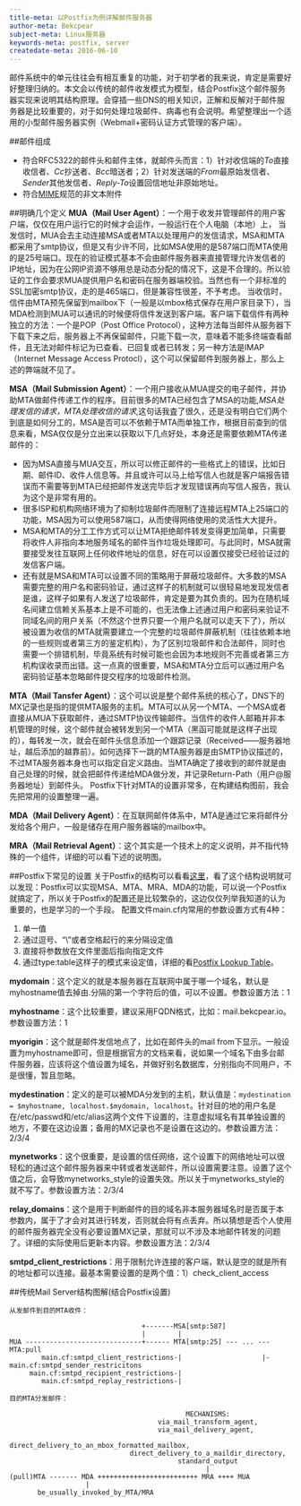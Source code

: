 ```yaml
---
title-meta: 以Postfix为例详解邮件服务器
author-meta: Bekcpear
subject-meta: Linux服务器
keywords-meta: postfix, server
createdate-meta: 2016-06-10
---
```

邮件系统中的单元往往会有相互重复的功能，对于初学者的我来说，肯定是需要好好整理归纳的。本文会以传统的邮件收发模式为模型，结合Postfix这个邮件服务器实现来说明其结构原理。会穿插一些DNS的相关知识，正解和反解对于邮件服务器是比较重要的，对于如何处理垃圾邮件、病毒也有会说明。希望整理出一个适用的小型邮件服务器实例（Webmail+密码认证方式管理的客户端）。

##邮件组成
+ 符合RFC5322的邮件头和邮件主体，就邮件头而言：1）针对收信端的*To*直接收信者、*Cc*抄送者、*Bcc*暗送者；2）针对发送端的*From*最原始发信者、*Sender*其他发信者、*Reply-To*设置回信地址非原始地址。
+ 符合[MIME](https://en.wikipedia.org/wiki/MIME)规范的非文本附件

##明确几个定义
**MUA（Mail User Agent）**：一个用于收发并管理邮件的用户客户端，仅仅在用户运行它的时候才会运作，一般运行在个人电脑（本地）上，
当发信时，MUA会去主动连接MSA或者MTA以处理用户的发信请求，MSA和MTA都采用了smtp协议，但是又有少许不同，比如MSA使用的是587端口而MTA使用的是25号端口。现在的验证模式基本不会由邮件服务器来直接管理允许发信者的IP地址，因为在公网IP资源不够用总是动态分配的情况下，这是不合理的。所以验证的工作会要求MUA提供用户名和密码在服务器端校验。当然也有一个非标准的SSL加密smtp协议，走的是465端口，但是兼容性很差，不予考虑。
当收信时，信件由MTA预先保留到mailbox下（一般是以mbox格式保存在用户家目录下），当MDA检测到MUA可以通讯的时候便将信件发送到客户端。客户端下载信件有两种独立的方法：一个是POP（Post Office Protocol），这种方法每当邮件从服务器下下载下来之后，服务器上不再保留邮件，只能下载一次，意味着不能多终端查看邮件，且无法对邮件标记为已查看、已回复或者已转发；另一种方法是IMAP（Internet Message Access Protocl），这个可以保留邮件到服务器上，那么上述的弊端就不见了。

**MSA（Mail Submission Agent）**：一个用户接收从MUA提交的电子邮件，并协助MTA做邮件传递工作的程序。目前很多的MTA已经包含了MSA的功能,*MSA处理发信的请求，MTA处理收信的请求*,这句话我査了很久，还是没有明白它们两个到底是如何分工的，MSA是否可以不依赖于MTA而单独工作，根据目前查到的信息来看，MSA仅仅是分立出来以获取以下几点好处，本身还是需要依赖MTA传递邮件的：

+ 因为MSA直接与MUA交互，所以可以修正邮件的一些格式上的错误，比如日期、邮件ID、收件人信息等。并且或许可以马上给写信人也就是客户端报告错误而不需要等到MTA已经把邮件发送完毕后才发现错误再向写信人报告，我认为这个是非常有用的。
+ 很多ISP和机构网络环境为了抑制垃圾邮件而限制了连接远程MTA上25端口的功能，MSA因为可以使用587端口，从而使得网络使用的灵活性大大提升。
+ MSA和MTA的分工工作方式可以让MTA拒绝邮件转发变得更加简单，只需要将收件人非指向本地服务域名的邮件当作垃圾处理即可。与此同时，MSA就需要接受发往互联网上任何收件地址的信息，好在可以设置仅接受已经验证过的发信客户端。
+ 还有就是MSA和MTA可以设置不同的策略用于屏蔽垃圾邮件。大多数的MSA需要完整的用户名和密码验证，通过这样子的机制就可以很轻易地发现发信者是谁，这样子如果有人发送了垃圾邮件，肯定是要为其负责的。因为在随机域名间建立信赖关系基本上是不可能的，也无法像上述通过用户和密码来验证不同域名间的用户关系（不然这个世界只要一个用户名就可以走天下了），所以被设置为收信的MTA就需要建立一个完整的垃圾邮件屏蔽机制（往往依赖本地的一些规则或者第三方的鉴定机构），为了区别垃圾邮件和合法邮件，同时也需要一个排错机制，毕竟系统有时候可能也会因为本地规则不完善或者第三方机构误收录而出错。这一点真的很重要，MSA和MTA分立后可以通过用户名密码验证基本忽略邮件提交程序的垃圾邮件检测。

**MTA（Mail Tansfer Agent）**：这个可以说是整个邮件系统的核心了，DNS下的MX记录也是指的提供MTA服务的主机。MTA可以从另一个MTA、一个MSA或者直接从MUA下获取邮件，通过SMTP协议传输邮件。当信件的收件人邮箱并非本机管理的时候，这个邮件就会被转发到另一个MTA（黑函可能就是这样子出现的），每转发一次，就会在邮件头信息添加一个跟踪记录（Received——服务器地址，越后添加的越靠前）。如何选择下一跳的MTA服务器是由SMTP协议描述的，不过MTA服务器本身也可以指定自定义路由。当MTA确定了接收到的邮件就是由自己处理的时候，就会把邮件传递给MDA做分发，并记录Return-Path（用户@服务器地址）到邮件头。
Postfix下针对MTA的设置非常多，在构建结构图前，我会先把常用的设置整理一遍。

**MDA（Mail Delivery Agent）**：在互联网邮件体系中，MTA是通过它来将邮件分发给各个用户，一般是储存在用户服务器端的mailbox中。

**MRA（Mail Retrieval Agent）**：这个其实是一个技术上的定义说明，并不指代特殊的一个组件，详细的可以看下述的说明图。

##Postfix下常见的设置
关于Postfix的结构可以看看[这里](http://www.postfix.org/OVERVIEW.html)，看了这个结构说明就可以发现：Postfix可以实现MSA、MTA、MRA、MDA的功能，可以说一个Postfix就搞定了，所以关于Postfix的配置还是比较繁杂的，这边仅仅列举我知道的认为重要的，也是学习的一个手段。
配置文件main.cf内常用的参数设置方式有4种：

1. 单一值
2. 通过逗号、“\”或者空格起行的来分隔设定值
3. 直接将参数放在文件里面后指向指定文件
4. 通过type:table这样子的模式来设定值，详细的看[Postfix Lookup Table](http://www.postfix.org/DATABASE_README.html)。

**mydomain**：这个定义的就是本服务器在互联网中属于哪一个域名，默认是myhostname值去掉由.分隔的第一个字符后的值，可以不设置。参数设置方法：1

**myhostname**：这个比较重要，建议采用FQDN格式，比如：mail.bekcpear.io。参数设置方法：1

**myorigin**：这个就是邮件发信地点了，比如在邮件头的mail from下显示。一般设置为myhostname即可，但是根据官方的文档来看，说如果一个域名下由多台邮件服务器，应该将这个值设置为域名，并做好别名数据库，分别指向不同用户，不是很懂，暂且忽略。

**mydestination**：定义的是可以被MDA分发到的主机，默认值是：`mydestination = $myhostname, localhost.$mydomain, localhost`。针对目的地的用户名是在/etc/passwd和/etc/alias这两个文件下设置的，注意虚拟域名有其单独设置的地方，不要在这边设置；备用的MX记录也不是设置在这边的。参数设置方法：2/3/4

**mynetworks**：这个很重要，是设置的信任网络，这个设置下的网络地址可以很轻松的通过这个邮件服务器来中转或者发送邮件，所以设置需要注意。设置了这个值之后，会导致mynetworks\_style的设置失效。所以关于mynetworks\_style的就不写了。参数设置方法：2/3/4

**relay\_domains**：这个是用于判断邮件的目的域名非本服务器域名时是否属于本参数内，属于了才会对其进行转发，否则就会将有点丢弃。所以猜想是否个人使用的邮件服务器完全没有必要设置MX记录，那就可以不涉及本地邮件转发的问题了。详细的实际使用后更新本内容。参数设置方法：2/3/4

**smtpd\_client\_restrictions**：用于限制允许连接的客户端，默认是空的就是所有的地址都可以连接。最基本需要设置的是两个值：1）check\_client\_access

##传统Mail Server结构图解(结合Postfix设置)
```
从发邮件到目的MTA收件：

                                 +-------MSA[smtp:587]
                                 |        |
MUA -----------------------------+------ MTA[smtp:25] --- ... --- MTA:pull
        main.cf:smtpd_client_restrictions-|                    |-main.cf:smtpd_sender_restricitons
     main.cf:smtpd_recipient_restrictions-|
        main.cf:smtpd_replay_restrictions-|
```


```
目的MTA分发邮件：

                                            MECHANISMS:
                                     via_mail_transform_agent,
                                     via_mail_delivery_agent,
                           direct_delivery_to_an_mbox_formatted_mailbox,
                              direct_delivery_to_a_maildir_directory,
                                          standard_output
                                                 |
(pull)MTA ------- MDA +++++++++++++++++++++++++ MRA ++++ MUA
                   |
       be_usually_invoked_by_MTA/MRA
```
